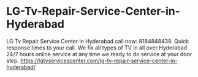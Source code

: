 # LG-Tv-Repair-Service-Center-in-Hyderabad
 LG Tv Repair Service Center in Hyderabad call now: 8184848438. Quick response times to your call. We fix all types of TV in all over Hyderabad 24/7 hours online service at any time we ready to do service at your door step.  https://lgtvservicescenter.com/lg-tv-repair-service-center-in-hyderabad/
